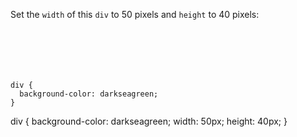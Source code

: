Set the `width` of this `div` to
50 pixels and `height` to 40 pixels:

<codeblock language="css" type="exercise" testMode="fixedInput">
<code>
<panel language="html">
<div>
</div>
</panel>
<panel language="css">
div {
  background-color: darkseagreen;
}
</panel>
</code>

<solution>
div {
  background-color: darkseagreen;
  width: 50px;
  height: 40px;
}
</solution>
</codeblock>

